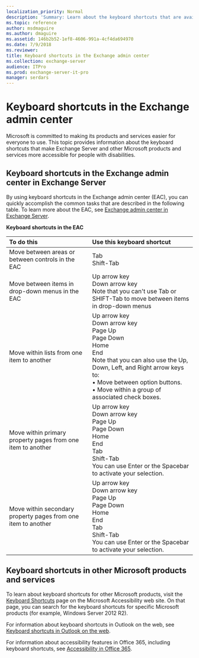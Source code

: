 ```yaml
---
localization_priority: Normal
description: 'Summary: Learn about the keyboard shortcuts that are available in the Exchange admin center in Exchange Server.'
ms.topic: reference
author: msdmaguire
ms.author: dmaguire
ms.assetid: 146b2b52-1ef8-4606-991a-4cf4da694970
ms.date: 7/9/2018
ms.reviewer: 
title: Keyboard shortcuts in the Exchange admin center
ms.collection: exchange-server
audience: ITPro
ms.prod: exchange-server-it-pro
manager: serdars
---
```


# Keyboard shortcuts in the Exchange admin center

Microsoft is committed to making its products and services easier for everyone to use. This topic provides information about the keyboard shortcuts that make Exchange Server and other Microsoft products and services more accessible for people with disabilities.

## Keyboard shortcuts in the Exchange admin center in Exchange Server

By using keyboard shortcuts in the Exchange admin center (EAC), you can quickly accomplish the common tasks that are described in the following table. To learn more about the EAC, see [Exchange admin center in Exchange Server](../architecture/client-access/exchange-admin-center.md).

**Keyboard shortcuts in the EAC**

|**To do this**|**Use this keyboard shortcut**|
|:-----|:-----|
|Move between areas or between controls in the EAC|Tab  <br/> Shift-Tab|
|Move between items in drop-down menus in the EAC|Up arrow key  <br/> Down arrow key  <br/> Note that you can't use Tab or SHIFT-Tab to move between items in drop-down menus|
|Move within lists from one item to another|Up arrow key  <br/> Down arrow key  <br/> Page Up  <br/> Page Down  <br/> Home  <br/> End  <br/> Note that you can also use the Up, Down, Left, and Right arrow keys to:  <br/> • Move between option buttons.  <br/> • Move within a group of associated check boxes.|
|Move within primary property pages from one item to another|Up arrow key  <br/> Down arrow key  <br/> Page Up  <br/> Page Down  <br/> Home  <br/> End  <br/> Tab  <br/> Shift-Tab  <br/> You can use Enter or the Spacebar to activate your selection.|
|Move within secondary property pages from one item to another|Up arrow key  <br/> Down arrow key  <br/> Page Up  <br/> Page Down  <br/> Home  <br/> End  <br/> Tab  <br/> Shift-Tab  <br/> You can use Enter or the Spacebar to activate your selection.|

## Keyboard shortcuts in other Microsoft products and services

To learn about keyboard shortcuts for other Microsoft products, visit the [Keyboard Shortcuts](https://go.microsoft.com/fwlink/p/?LinkId=248894) page on the Microsoft Accessibility web site. On that page, you can search for the keyboard shortcuts for specific Microsoft products (for example, Windows Server 2012 R2).

For information about keyboard shortcuts in Outlook on the web, see [Keyboard shortcuts in Outlook on the web](https://go.microsoft.com/fwlink/p/?LinkId=823540).

For information about accessibility features in Office 365, including keyboard shortcuts, see [Accessibility in Office 365](https://go.microsoft.com/fwlink/p/?LinkID=521946).
